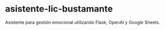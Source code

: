 # asistente-lic-bustamante
Asistente para gestión emocional utilizando Flask, OpenAI y Google Sheets.
